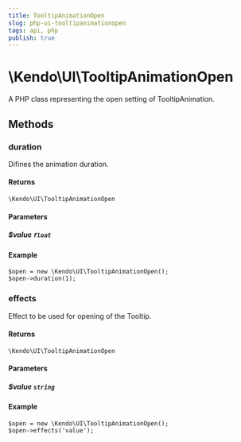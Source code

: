 ```yaml
---
title: TooltipAnimationOpen
slug: php-ui-tooltipanimationopen
tags: api, php
publish: true
---
```


# \Kendo\UI\TooltipAnimationOpen

A PHP class representing the open setting of TooltipAnimation.


## Methods

### duration
Difines the animation duration.

#### Returns
`\Kendo\UI\TooltipAnimationOpen`

#### Parameters

##### $value `float`



#### Example 
    $open = new \Kendo\UI\TooltipAnimationOpen();
    $open->duration(1);

### effects
Effect to be used for opening of the Tooltip.

#### Returns
`\Kendo\UI\TooltipAnimationOpen`

#### Parameters

##### $value `string`



#### Example 
    $open = new \Kendo\UI\TooltipAnimationOpen();
    $open->effects('value');

